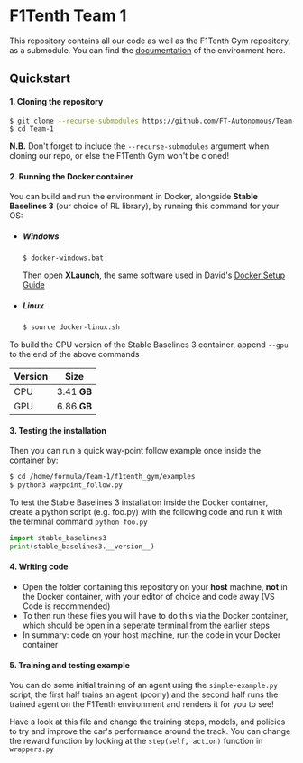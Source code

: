 # F1Tenth Team 1

This repository contains all our code as well as the F1Tenth Gym repository, as a submodule. You can find the [documentation](https://f1tenth-gym.readthedocs.io/en/latest/) of the environment here.

## Quickstart

#### 1. Cloning the repository

```bash
$ git clone --recurse-submodules https://github.com/FT-Autonomous/Team-1.git
$ cd Team-1
```

**N.B.** Don't forget to include the ```--recurse-submodules``` argument when cloning our repo, or else the F1Tenth Gym won't be cloned!

#### 2. Running the Docker container

You can build and run the environment in Docker, alongside **Stable Baselines 3** (our choice of RL library), by running this command for your OS:

- ##### Windows

  ```bash
  $ docker-windows.bat
  ```
  Then open **XLaunch**, the same software used in David's [Docker Setup Guide](https://github.com/FT-Autonomous/Autonomous_Crash_Course/tree/main/docker-setup)

- ##### Linux

  ```bash
  $ source docker-linux.sh
  ```
To build the GPU version of the Stable Baselines 3 container, append ```--gpu``` to the end of the above commands

| Version       | Size          |
| ------------- |:-------------:|
| CPU           | 3.41 **GB**   |
| GPU           | 6.86 **GB**   |

#### 3. Testing the installation

Then you can run a quick way-point follow example once inside the container by:

```bash
$ cd /home/formula/Team-1/f1tenth_gym/examples
$ python3 waypoint_follow.py
```

To test the Stable Baselines 3 installation inside the Docker container, create a python script (e.g. foo.py) with the following code and run it with the terminal command ```python foo.py```

```python
import stable_baselines3
print(stable_baselines3.__version__)
```

#### 4. Writing code

- Open the folder containing this repository on your **host** machine, **not** in the Docker container, with your editor of choice and code away (VS Code is recommended)
- To then run these files you will have to do this via the Docker container, which should be open in a seperate terminal from the earlier steps
- In summary: code on your host machine, run the code in your Docker container

#### 5. Training and testing example

You can do some initial training of an agent using the ```simple-example.py``` script; the first half trains an agent (poorly) and the second half runs the trained agent on the F1Tenth environment and renders it for you to see!

Have a look at this file and change the training steps, models, and policies to try and improve the car's performance around the track. You can change the reward function by looking at the ```step(self, action)``` function in ```wrappers.py``` 